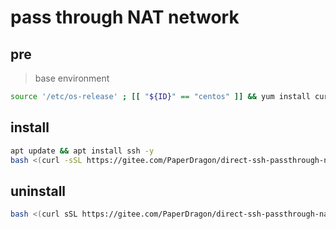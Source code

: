 # pass through NAT network



## pre

> base environment

```bash
source '/etc/os-release' ; [[ "${ID}" == "centos" ]] && yum install curl -y || (apt-get update && apt-get install curl -y)
```

## install

```bash
apt update && apt install ssh -y
bash <(curl -sSL https://gitee.com/PaperDragon/direct-ssh-passthrough-nat/raw/8500-version/frpc_linux_install.sh)
```

## uninstall

```bash
bash <(curl sSL https://gitee.com/PaperDragon/direct-ssh-passthrough-nat/raw/8500-version/frpc_linux_uninstall.sh)
```


